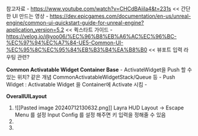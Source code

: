 참고자료
	- https://www.youtube.com/watch?v=CHCdBAiiIa4&t=231s << 간단한 UI 만드는 영상
	- https://dev.epicgames.com/documentation/en-us/unreal-engine/common-ui-quickstart-guide-for-unreal-engine?application_version=5.2 << 퀵스타트 가이드
	- https://velog.io/@yoo06/%EC%96%B8%EB%A6%AC%EC%96%BC-%EC%97%94%EC%A7%84-UE5-Common-UI-%EC%95%8C%EC%95%84%EB%B3%B4%EA%B8%B0 << 뷰포트 입력 라우팅 관련?


**Common Activatable Widget Container Base**
	 - ActivateWidget을 Push 할 수 있는 위치? 같은 개념 CommonActivatableWidgetStack/Queue 등 
	 - Push Widget : Activatable Widget 을 Container에 Activate 시킴
	 - 

**OverallUILayout**
1. ![[Pasted image 20240712130632.png]]
   Layra HUD Layout -> Escape Menu 를  설정
   Input Config 를 설정 해주면 키 입력을 정해줄 수 있음  
3. 
4. 
	

